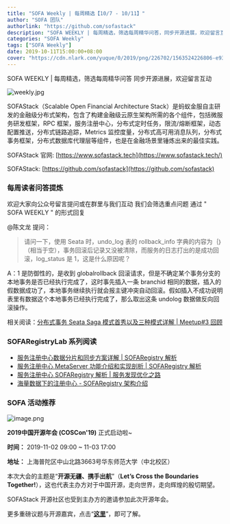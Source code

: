```yaml
---
title: "SOFA Weekly | 每周精选【10/7 - 10/11】"
author: "SOFA 团队"
authorlink: "https://github.com/sofastack"
description: "SOFA WEEKLY | 每周精选，筛选每周精华问答，同步开源进展，欢迎留言互动。"
categories: "SOFA Weekly"
tags: ["SOFA Weekly"]
date: 2019-10-11T15:00:00+08:00
cover: "https://cdn.nlark.com/yuque/0/2019/png/226702/1563524226806-e93607a3-1b77-4ca2-8c3c-0384ab966154.png"
---
```


SOFA WEEKLY | 每周精选，筛选每周精华问答
同步开源进展，欢迎留言互动

![weekly.jpg](https://cdn.nlark.com/yuque/0/2019/jpeg/226702/1562925824761-fc720f21-9622-437b-a783-0b0729eda119.jpeg)

SOFAStack（Scalable Open Financial Architecture Stack）是蚂蚁金服自主研发的金融级分布式架构，包含了构建金融级云原生架构所需的各个组件，包括微服务研发框架，RPC 框架，服务注册中心，分布式定时任务，限流/熔断框架，动态配置推送，分布式链路追踪，Metrics 监控度量，分布式高可用消息队列，分布式事务框架，分布式数据库代理层等组件，也是在金融场景里锤炼出来的最佳实践。

SOFAStack 官网: [https://www.sofastack.tech](https://www.sofastack.tech/)

SOFAStack: [https://github.com/sofastack](https://github.com/sofastack)

### 每周读者问答提炼

欢迎大家向公众号留言提问或在群里与我们互动
我们会筛选重点问题
通过 " SOFA WEEKLY " 的形式回复

@陈文龙 提问：

>请问一下，使用 Seata 时，undo_log 表的 rollback_info 字典的内容为｛｝（相当于空），事务回滚后记录又没被清除，而服务的日志打出的是成功回滚，log_status 是 1，这是什么原因呢？

A：1 是防御性的，是收到 globalrollback 回滚请求，但是不确定某个事务分支的本地事务是否已经执行完成了，这时事先插入一条 branchid 相同的数据，插入的假数据成功了，本地事务继续执行就会报主键冲突自动回滚。假如插入不成功说明表里有数据这个本地事务已经执行完成了，那么取出这条 undolog 数据做反向回滚操作。

相关阅读：[分布式事务 Seata Saga 模式首秀以及三种模式详解 | Meetup#3 回顾](/blog/sofa-meetup-3-seata-retrospect/)

### SOFARegistryLab 系列阅读

- [服务注册中心数据分片和同步方案详解 | SOFARegistry 解析](/blog/sofa-registry-data-fragmentation-synchronization-scheme/)
- [服务注册中心 MetaServer 功能介绍和实现剖析 | SOFARegistry 解析](/blog/sofa-registry-metaserver-function-introduction/)
- [服务注册中心 SOFARegistry 解析 | 服务发现优化之路](/blog/sofa-registry-service-discovery-optimization/)
- [海量数据下的注册中心 - SOFARegistry 架构介绍](/blog/sofa-registry-introduction/)

### SOFA 活动推荐

![image.png](https://cdn.nlark.com/yuque/0/2019/png/226702/1570777281065-62b951e9-f720-425c-9612-66405f2257a6.png)

**2019中国开源年会 (COSCon'19)** 正式启动啦~

**时间：** 2019-11-02 09:00 ~ 11-03 17:00

**地址：** 上海普陀区中山北路3663号华东师范大学（中北校区）

本次大会的主题是“**开源无疆、携手出航**”（**Let’s Cross the Boundaries Together!**），这也代表主办方对于中国开源，走向世界，走向辉煌的殷切期望。

SOFAStack 开源社区也受到主办方的邀请参加此次开源年会。

更多重磅议题与开源嘉宾，点击“[**这里**](https://www.bagevent.com/event/5744455?from=groupmessage&isappinstalled=0)”，即可了解。
